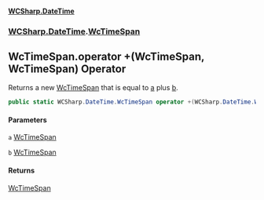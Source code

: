 #### [WCSharp.DateTime](README.md 'README')
### [WCSharp.DateTime](WCSharp.DateTime.md 'WCSharp.DateTime').[WcTimeSpan](WCSharp.DateTime.WcTimeSpan.md 'WCSharp.DateTime.WcTimeSpan')

## WcTimeSpan.operator +(WcTimeSpan, WcTimeSpan) Operator

Returns a new [WcTimeSpan](WCSharp.DateTime.WcTimeSpan.md 'WCSharp.DateTime.WcTimeSpan') that is equal to [a](WCSharp.DateTime.WcTimeSpan.op_Addition(WCSharp.DateTime.WcTimeSpan,WCSharp.DateTime.WcTimeSpan).md#WCSharp.DateTime.WcTimeSpan.op_Addition(WCSharp.DateTime.WcTimeSpan,WCSharp.DateTime.WcTimeSpan).a 'WCSharp.DateTime.WcTimeSpan.op_Addition(WCSharp.DateTime.WcTimeSpan, WCSharp.DateTime.WcTimeSpan).a') plus [b](WCSharp.DateTime.WcTimeSpan.op_Addition(WCSharp.DateTime.WcTimeSpan,WCSharp.DateTime.WcTimeSpan).md#WCSharp.DateTime.WcTimeSpan.op_Addition(WCSharp.DateTime.WcTimeSpan,WCSharp.DateTime.WcTimeSpan).b 'WCSharp.DateTime.WcTimeSpan.op_Addition(WCSharp.DateTime.WcTimeSpan, WCSharp.DateTime.WcTimeSpan).b').

```csharp
public static WCSharp.DateTime.WcTimeSpan operator +(WCSharp.DateTime.WcTimeSpan a, WCSharp.DateTime.WcTimeSpan b);
```
#### Parameters

<a name='WCSharp.DateTime.WcTimeSpan.op_Addition(WCSharp.DateTime.WcTimeSpan,WCSharp.DateTime.WcTimeSpan).a'></a>

`a` [WcTimeSpan](WCSharp.DateTime.WcTimeSpan.md 'WCSharp.DateTime.WcTimeSpan')

<a name='WCSharp.DateTime.WcTimeSpan.op_Addition(WCSharp.DateTime.WcTimeSpan,WCSharp.DateTime.WcTimeSpan).b'></a>

`b` [WcTimeSpan](WCSharp.DateTime.WcTimeSpan.md 'WCSharp.DateTime.WcTimeSpan')

#### Returns
[WcTimeSpan](WCSharp.DateTime.WcTimeSpan.md 'WCSharp.DateTime.WcTimeSpan')